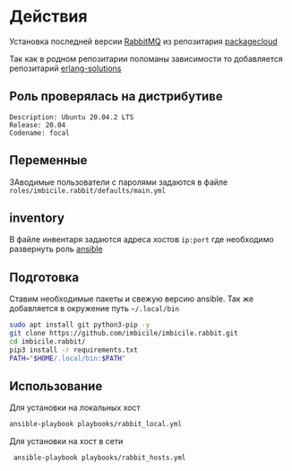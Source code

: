 # Действия

Установка последней версии [RabbitMQ](https://www.rabbitmq.com/) из репозитария [packagecloud](https://packagecloud.io/)

Так как в родном репозитарии поломаны зависимости то добавляется репозитарий [erlang-solutions](https://www.erlang-solutions.com)

## Роль проверялась на дистрибутиве

```
Description: Ubuntu 20.04.2 LTS
Release: 20.04
Codename: focal
```

## Переменные

ЗАводимые пользователи с паролями задаются в файле `roles/imbicile.rabbit/defaults/main.yml`

## inventory

В файле инвентаря задаются адреса хостов `ip:port` где необходимо развернуть роль [ansible](https://docs.ansible.com/ansible/latest/user_guide/intro_inventory.html)

## Подготовка

Ставим необходимые пакеты и свежую версию ansible. Так же добавляется в окружение путь `~/.local/bin`

```bash
sudo apt install git python3-pip -y
git clone https://github.com/imbicile/imbicile.rabbit.git
cd imbicile.rabbit/
pip3 install -r requirements.txt
PATH="$HOME/.local/bin:$PATH"
```

## Использование

Для установки на локальных хост

```bash
ansible-playbook playbooks/rabbit_local.yml
```

Для установки на хост в сети

```bash
 ansible-playbook playbooks/rabbit_hosts.yml
```
